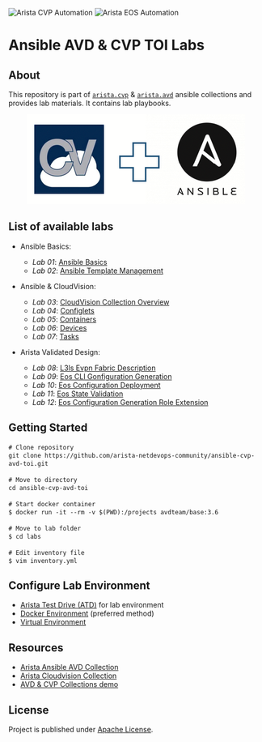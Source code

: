 ![Arista CVP Automation](https://img.shields.io/badge/Arista-CVP%20Automation-blue) ![Arista EOS Automation](https://img.shields.io/badge/Arista-EOS%20Automation-blue)

# Ansible AVD & CVP TOI Labs

## About

This repository is part of [`arista.cvp`](https://github.com/aristanetworks/ansible-cvp) & [`arista.avd`](https://github.com/aristanetworks/ansible-avd) ansible collections and provides lab materials. It contains lab playbooks.

<p align="center">
  <img src='docs/imgs/cv_ansible_logo.png' alt='Arista CloudVision and Ansible'/>
</p>

## List of available labs

- Ansible Basics:
  - _Lab 01_: [Ansible Basics](labs/lab01-ansible-basics)
  - _Lab 02_: [Ansible Template Management](labs/lab02-ansible-template-mgt)

- Ansible & CloudVision:

  - _Lab 03_: [CloudVision Collection Overview](labs/lab03-arista.cvp-overview)
  - _Lab 04_: [Configlets](labs/lab04-cv-configlets)
  - _Lab 05_: [Containers](labs/lab05-cv-containers)
  - _Lab 06_: [Devices](labs/lab06-cv-device)
  - _Lab 07_: [Tasks](labs/lab07-cv-tasks)


- Arista Validated Design:
  - _Lab 08_: [L3ls Evpn Fabric Description](labs/lab08-avd-l3ls-evpn)
  - _Lab 09_: [Eos CLI Gonfiguration Generation](labs/lab09-avd-eos-cli-config-gen)
  - _Lab 10_: [Eos Configuration Deployment](labs/lab10-avd-eos-config-deploy)
  - _Lab 11_: [Eos State Validation](labs/lab11-avd-eos-state-validate)
  - _Lab 12_: [Eos Configuration Generation Role Extension](labs/lab12-avd-eos-config-gen-extension)

## Getting Started

```shell
# Clone repository
git clone https://github.com/arista-netdevops-community/ansible-cvp-avd-toi.git

# Move to directory
cd ansible-cvp-avd-toi

# Start docker container
$ docker run -it --rm -v $(PWD):/projects avdteam/base:3.6

# Move to lab folder
$ cd labs

# Edit inventory file
$ vim inventory.yml
```

## Configure Lab Environment

- [Arista Test Drive (ATD)](docs/atd-setup.md) for lab environment
- [Docker Environment](docs/docker-setup.md) (preferred method)
- [Virtual Environment](docs/venv-setup.md)

## Resources

- [Arista Ansible AVD Collection](https://github.com/aristanetworks/ansible-avd)
- [Arista Cloudvision Collection](https://github.com/aristanetworks/ansible-cvp)
- [AVD & CVP Collections demo](https://github.com/arista-netdevops-community/ansible-avd-cloudvision-demo)

## License

Project is published under [Apache License]().
